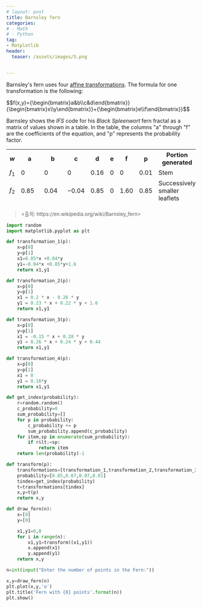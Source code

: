 ```yaml
---
# layout: post
title: Barnsley fern
categories:
# - Math
# - Python
tag:
- Matplotlib
header:
  teaser: /assets/images/5.png


---
```

<p>Barnsley's fern uses four <a title="Affine transformation" href="https://en.wikipedia.org/wiki/Affine_transformation">affine transformations</a>. The formula for one transformation is the following:</p>
$$f(x,y)={\begin{bmatrix}a&b\\c&d\end{bmatrix}}{\begin{bmatrix}x\\y\end{bmatrix}}+{\begin{bmatrix}e\\f\end{bmatrix}}$$
<p>Barnsley shows the <i>IFS</i> code for his <i>Black Spleenwort</i> fern fractal as a matrix of values shown in a table. In the table, the columns "a" through "f" are the coefficients of the equation, and "p" represents the probability factor.</p>
<table class="wikitable aligncenter" style="height: 146px;" width="493">
<tbody>
<tr>
<th style="width: 16.4px;"><i>w</i></th>
<th style="width: 40.4px;">a</th>
<th style="width: 40.4px;">b</th>
<th style="width: 40.4px;">c</th>
<th style="width: 31.6px;">d</th>
<th style="width: 9.2px;">e</th>
<th style="width: 31.6px;">f</th>
<th style="width: 31.6px;">p</th>
<th style="width: 196.4px;">Portion generated</th>
</tr>
<tr>
<td style="width: 16.4px;"><i>ƒ</i><sub>1</sub></td>
<td style="width: 40.4px;">0</td>
<td style="width: 40.4px;">0</td>
<td style="width: 40.4px;">0</td>
<td style="width: 31.6px;">0.16</td>
<td style="width: 9.2px;">0</td>
<td style="width: 31.6px;">0</td>
<td style="width: 31.6px;">0.01</td>
<td style="width: 196.4px;">Stem</td>
</tr>
<tr>
<td style="text-align: center; width: 16.4px;"><i>ƒ</i><sub>2</sub></td>
<td style="width: 40.4px;">0.85</td>
<td style="width: 40.4px;">0.04</td>
<td style="width: 40.4px;">−0.04</td>
<td style="width: 31.6px;">0.85</td>
<td style="width: 9.2px;">0</td>
<td style="width: 31.6px;">1.60</td>
<td style="width: 31.6px;">0.85</td>
<td style="width: 196.4px;">Successively smaller leaflets</td>
</tr>
<tr>
<td style="width: 16.4px;"><i>ƒ</i><sub>3</sub></td>
<td style="width: 40.4px;">0.20</td>
<td style="width: 40.4px;">−0.26</td>
<td style="width: 40.4px;">0.23</td>
<td style="width: 31.6px;">0.22</td>
<td style="width: 9.2px;">0</td>
<td style="width: 31.6px;">1.60</td>
<td style="width: 31.6px;">0.07</td>
<td style="width: 196.4px;">Largest left-hand leaflet</td>
</tr>
<tr>
<td style="width: 16.4px;"><i>ƒ</i><sub>4</sub></td>
<td style="width: 40.4px;">−0.15</td>
<td style="width: 40.4px;">0.28</td>
<td style="width: 40.4px;">0.26</td>
<td style="width: 31.6px;">0.24</td>
<td style="width: 9.2px;">0</td>
<td style="width: 31.6px;">0.44</td>
<td style="width: 31.6px;">0.07</td>
<td style="width: 196.4px;">Largest right-hand leaflet</td>
</tr>
</tbody>
</table>
<blockquote><p><span style="font-size: 10pt;">&lt;출처: https://en.wikipedia.org/wiki/Barnsley_fern&gt;</span></p></blockquote>

``` python
import random
import matplotlib.pyplot as plt

def transformation_1(p):
    x=p[0]
    y=p[1]
    x1=0.85*x +0.04*y
    y1=-0.04*x +0.85*y+1.6
    return x1,y1

def transformation_2(p):
    x=p[0]
    y=p[1]
    x1 = 0.2 * x - 0.26 * y
    y1 = 0.23 * x + 0.22 * y + 1.6
    return x1,y1

def transformation_3(p):
    x=p[0]
    y=p[1]
    x1 = -0.15 * x + 0.28 * y
    y1 = 0.26 * x + 0.24 * y + 0.44
    return x1,y1

def transformation_4(p):
    x=p[0]
    y=p[1]
    x1 = 0
    y1 = 0.16*y
    return x1,y1

def get_index(probability):
    r=random.random()
    c_probability=0
    sum_probability=[]
    for p in probability:
        c_probability += p
        sum_probability.append(c_probability)
    for item,sp in enumerate(sum_probability):
        if r&lt;=sp:
            return item
    return len(probability)-1

def transform(p):
    transformations=[transformation_1,transformation_2,transformation_3,transformation_4]
    probability=[0.85,0.07,0.07,0.01]
    tindex=get_index(probability)
    t=transformations[tindex]
    x,y=t(p)
    return x,y

def draw_fern(n):
    x=[0]
    y=[0]

    x1,y1=0,0
    for i in range(n):
        x1,y1=transform((x1,y1))
        x.append(x1)
        y.append(y1)
    return x,y

n=int(input("Enter the number of points in the Fern:"))

x,y=draw_fern(n)
plt.plot(x,y,'o')
plt.title('Fern with {0} points'.format(n))
plt.show()
```
